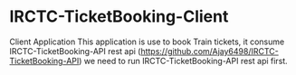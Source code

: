 # IRCTC-TicketBooking-Client
Client Application
This application is use to book Train tickets, it consume IRCTC-TicketBooking-API rest api (https://github.com/Ajay6498/IRCTC-TicketBooking-API)
we need to run IRCTC-TicketBooking-API rest api first.
